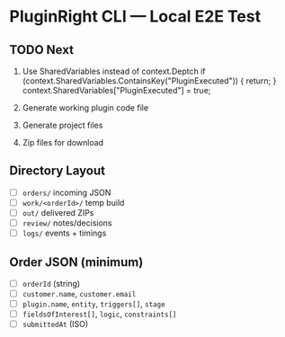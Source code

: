 # PluginRight CLI — Local E2E Test

## TODO Next
1. Use SharedVariables instead of context.Deptch
    if (context.SharedVariables.ContainsKey("PluginExecuted"))
    {
        return;
    }
    context.SharedVariables["PluginExecuted"] = true;

2. Generate working plugin code file

3. Generate project files

4. Zip files for download

## Directory Layout
- [ ] `orders/` incoming JSON
- [ ] `work/<orderId>/` temp build
- [ ] `out/` delivered ZIPs
- [ ] `review/` notes/decisions
- [ ] `logs/` events + timings

## Order JSON (minimum)
- [ ] `orderId` (string)
- [ ] `customer.name`, `customer.email`
- [ ] `plugin.name`, `entity`, `triggers[]`, `stage`
- [ ] `fieldsOfInterest[]`, `logic`, `constraints[]`
- [ ] `submittedAt` (ISO)